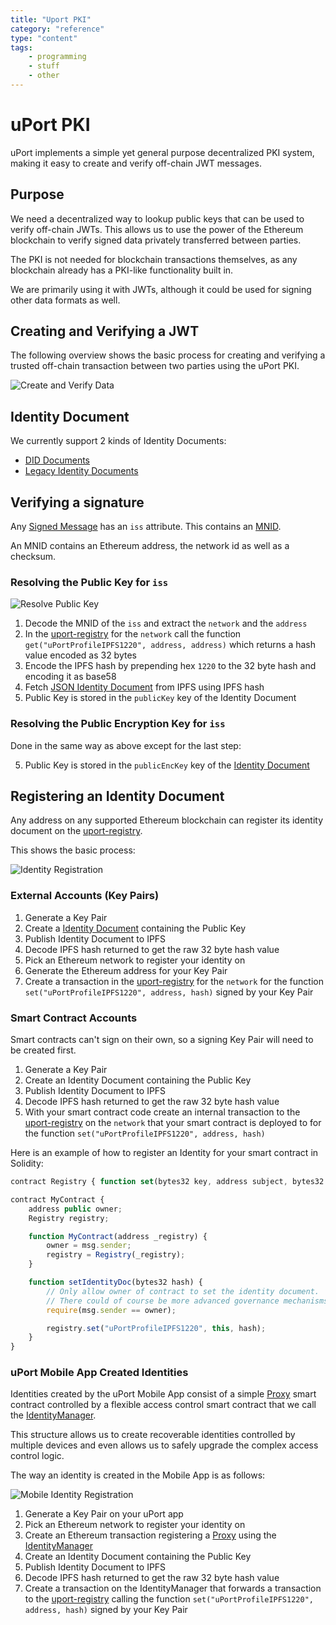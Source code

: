 ```yaml
---
title: "Uport PKI"
category: "reference"
type: "content"
tags:
    - programming
    - stuff
    - other
---
```


# uPort PKI

uPort implements a simple yet general purpose decentralized PKI system, making it easy to create and verify off-chain JWT messages.

## Purpose

We need a decentralized way to lookup public keys that can be used to verify off-chain JWTs. This allows us to use the power of the Ethereum blockchain to verify signed data privately transferred between parties.

The PKI is not needed for blockchain transactions themselves, as any blockchain already has a PKI-like functionality built in.

We are primarily using it with JWTs, although it could be used for signing other data formats as well.

## Creating and Verifying a JWT

The following overview shows the basic process for creating and verifying a trusted off-chain transaction between two parties using the uPort PKI.

![Create and Verify Data](jwtflow.png)

## Identity Document

We currently support 2 kinds of Identity Documents:

- [DID Documents](./diddocument.md)
- [Legacy Identity Documents](./identitydocument.md)

## Verifying a signature

Any [Signed Message](/messages/index.md) has an `iss` attribute. This contains an [MNID](https://github.com/uport-project/mnid).

An MNID contains an Ethereum address, the network id as well as a checksum.

### Resolving the Public Key for `iss`

![Resolve Public Key](resolve.png)

1. Decode the MNID of the `iss` and extract the `network` and the `address`
2. In the [uport-registry](https://github.com/uport-project/uport-registry) for the `network` call the function `get("uPortProfileIPFS1220", address, address)` which returns a hash value encoded as 32 bytes
3. Encode the IPFS hash by prepending hex `1220` to the 32 byte hash and encoding it as base58
4. Fetch [JSON Identity Document](./identitydocument.md) from IPFS using IPFS hash
5. Public Key is stored in the `publicKey` key of the Identity Document

### Resolving the Public Encryption Key for `iss`

Done in the same way as above except for the last step:

5. Public Key is stored in the `publicEncKey` key of the [Identity Document](./identitydocument.md)

## Registering an Identity Document

Any address on any supported Ethereum blockchain can register its identity document on the [uport-registry](https://github.com/uport-project/uport-registry).

This shows the basic process:

![Identity Registration](registration.png)

### External Accounts (Key Pairs)

1. Generate a Key Pair
1. Create a [Identity Document](./identitydocument.md) containing the Public Key
1. Publish Identity Document to IPFS
1. Decode IPFS hash returned to get the raw 32 byte hash value
1. Pick an Ethereum network to register your identity on
1. Generate the Ethereum address for your Key Pair
1. Create a transaction in the [uport-registry](https://github.com/uport-project/uport-registry) for the `network` for the function `set("uPortProfileIPFS1220", address, hash)` signed by your Key Pair

### Smart Contract Accounts

Smart contracts can't sign on their own, so a signing Key Pair will need to be created first.

1. Generate a Key Pair
1. Create an Identity Document containing the Public Key
1. Publish Identity Document to IPFS
1. Decode IPFS hash returned to get the raw 32 byte hash value
1. With your smart contract code create an internal transaction to the [uport-registry](https://github.com/uport-project/uport-registry) on the `network` that your smart contract is deployed to for the function `set("uPortProfileIPFS1220", address, hash)`

Here is an example of how to register an Identity for your smart contract in Solidity:

```js
contract Registry { function set(bytes32 key, address subject, bytes32 value); }

contract MyContract {
    address public owner;
    Registry registry;

    function MyContract(address _registry) {
        owner = msg.sender;
        registry = Registry(_registry);
    }

    function setIdentityDoc(bytes32 hash) {
        // Only allow owner of contract to set the identity document.
        // There could of course be more advanced governance mechanisms here.
        require(msg.sender == owner);

        registry.set("uPortProfileIPFS1220", this, hash);
    }
}
```

### uPort Mobile App Created Identities

Identities created by the uPort Mobile App consist of a simple [Proxy](https://github.com/uport-project/uport-identity/blob/develop/contracts/Proxy.sol) smart contract controlled by a flexible access control smart contract that we call the [IdentityManager](https://github.com/uport-project/uport-identity/blob/develop/contracts/IdentityManager.sol).

This structure allows us to create recoverable identities controlled by multiple devices and even allows us to safely upgrade the complex access control logic.

The way an identity is created in the Mobile App is as follows:

![Mobile Identity Registration](mobileregistration.png)

1. Generate a Key Pair on your uPort app
1. Pick an Ethereum network to register your identity on
1. Create an Ethereum transaction registering a [Proxy](https://github.com/uport-project/uport-identity/blob/develop/contracts/Proxy.sol) using the [IdentityManager](https://github.com/uport-project/uport-identity/blob/develop/contracts/IdentityManager.sol)
1. Create an Identity Document containing the Public Key
1. Publish Identity Document to IPFS
1. Decode IPFS hash returned to get the raw 32 byte hash value
1. Create a transaction on the IdentityManager that forwards a transaction to the [uport-registry](https://github.com/uport-project/uport-registry) calling the function `set("uPortProfileIPFS1220", address, hash)` signed by your Key Pair
